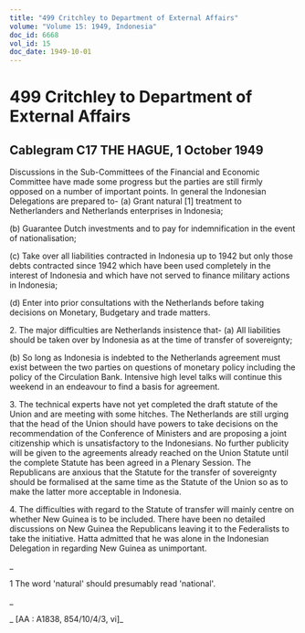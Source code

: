 ```yaml
---
title: "499 Critchley to Department of External Affairs"
volume: "Volume 15: 1949, Indonesia"
doc_id: 6668
vol_id: 15
doc_date: 1949-10-01
---
```


# 499 Critchley to Department of External Affairs

## Cablegram C17 THE HAGUE, 1 October 1949

Discussions in the Sub-Committees of the Financial and Economic Committee have made some progress but the parties are still firmly opposed on a number of important points. In general the Indonesian Delegations are prepared to- (a) Grant natural [1] treatment to Netherlanders and Netherlands enterprises in Indonesia;

(b) Guarantee Dutch investments and to pay for indemnification in the event of nationalisation;

(c) Take over all liabilities contracted in Indonesia up to 1942 but only those debts contracted since 1942 which have been used completely in the interest of Indonesia and which have not served to finance military actions in Indonesia;

(d) Enter into prior consultations with the Netherlands before taking decisions on Monetary, Budgetary and trade matters.

2\. The major difficulties are Netherlands insistence that- (a) All liabilities should be taken over by Indonesia as at the time of transfer of sovereignty;

(b) So long as Indonesia is indebted to the Netherlands agreement must exist between the two parties on questions of monetary policy including the policy of the Circulation Bank. Intensive high level talks will continue this weekend in an endeavour to find a basis for agreement.

3\. The technical experts have not yet completed the draft statute of the Union and are meeting with some hitches. The Netherlands are still urging that the head of the Union should have powers to take decisions on the recommendation of the Conference of Ministers and are proposing a joint citizenship which is unsatisfactory to the Indonesians. No further publicity will be given to the agreements already reached on the Union Statute until the complete Statute has been agreed in a Plenary Session. The Republicans are anxious that the Statute for the transfer of sovereignty should be formalised at the same time as the Statute of the Union so as to make the latter more acceptable in Indonesia.

4\. The difficulties with regard to the Statute of transfer will mainly centre on whether New Guinea is to be included. There have been no detailed discussions on New Guinea the Republicans leaving it to the Federalists to take the initiative. Hatta admitted that he was alone in the Indonesian Delegation in regarding New Guinea as unimportant.

_

1 The word 'natural' should presumably read 'national'.

_

_ [AA : A1838, 854/10/4/3, vi]_
